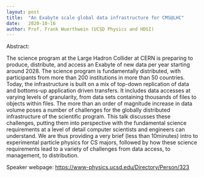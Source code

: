 ```yaml
---
layout: post
title:  "An Exabyte scale global data infrastructure for CMS@LHC"
date:   2020-10-16
author: Prof. Frank Wuerthwein (UCSD Physics and HDSI)
---
```


Abstract:

The science program at the Large Hadron Collider at CERN is preparing to produce, distribute, and access an Exabyte of new data per year starting around 2028. The science program is fundamentally distributed, with participants from more than 200 institutions in more than 50 countries. Today, the infrastructure is built on a mix of top-down replication of data and bottoms-up application driven transfers. It includes data accesses at varying levels of granularity, from data sets containing thousands of files to objects within files. The more than an order of magnitude increase in data volume poses a number of challenges for the globally distributed infrastructure of the scientific program. This talk discusses these challenges, putting them into perspective with the fundamental science requirements at a level of detail computer scientists and engineers can understand. We are thus providing a very brief (less than 10minutes) intro to experimental particle physics for CS majors, followed by how these science requirements lead to a variety of challenges from data access, to management, to distribution.

Speaker webpage:
https://www-physics.ucsd.edu/Directory/Person/323
